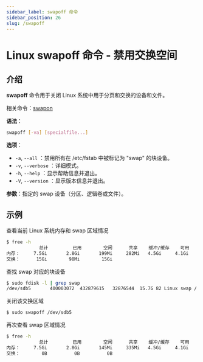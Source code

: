 ```yaml
---
sidebar_label: swapoff 命令
sidebar_position: 26
slug: /swapoff
---
```


# Linux swapoff 命令 - 禁用交换空间



## 介绍

**swapoff** 命令用于关闭 Linux 系统中用于分页和交换的设备和文件。

相关命令：[swapon](/linux-command/swapon/)

**语法**：

```bash
swapoff [-va] [specialfile...]
```

**选项**：

- `-a`, `--all` ：禁用所有在 /etc/fstab 中被标记为 "swap" 的块设备。
- `-v`, `--verbose` ：详细模式。
- `-h`, `--help` ：显示帮助信息并退出。
- `-V`, `--version` ：显示版本信息并退出。

**参数**：指定的 swap 设备（分区、逻辑卷或文件）。



## 示例

查看当前 Linux 系统内存和 swap 区域情况

```bash
$ free -h
            总计         已用        空闲      共享    缓冲/缓存    可用
内存：     7.5Gi       2.8Gi       199Mi     282Mi   4.5Gi     4.1Gi
交换：      15Gi        98Mi        15Gi
```

查找 swap 对应的块设备

```bash
$ sudo fdisk -l | grep swap
/dev/sdb5       400003072  432879615   32876544  15.7G 82 Linux swap / Solaris
```

关闭该交换区域

```bash
$ sudo swapoff /dev/sdb5
```

再次查看 swap 区域情况

```bash
$ free -h
            总计         已用        空闲      共享    缓冲/缓存    可用
内存：     7.5Gi       2.8Gi       145Mi     335Mi   4.5Gi     4.1Gi
交换：        0B          0B          0B
```

